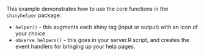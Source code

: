 This example demonstrates how to use the core functions in the `shinyhelper` package:

* `helper()`  -  this augments each shiny tag (input or output) with an icon of your choice
* `observe_helpers()`  -  this goes in your server.R script, and creates the event handlers for bringing up your help pages.

